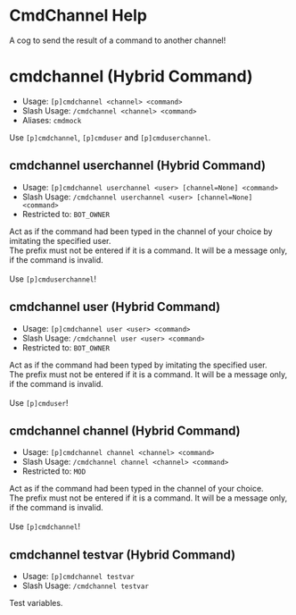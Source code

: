 # CmdChannel Help

A cog to send the result of a command to another channel!

# cmdchannel (Hybrid Command)
 - Usage: `[p]cmdchannel <channel> <command> `
 - Slash Usage: `/cmdchannel <channel> <command> `
 - Aliases: `cmdmock`

Use `[p]cmdchannel`, `[p]cmduser` and `[p]cmduserchannel`.

## cmdchannel userchannel (Hybrid Command)
 - Usage: `[p]cmdchannel userchannel <user> [channel=None] <command> `
 - Slash Usage: `/cmdchannel userchannel <user> [channel=None] <command> `
 - Restricted to: `BOT_OWNER`

Act as if the command had been typed in the channel of your choice by imitating the specified user.<br/>The prefix must not be entered if it is a command. It will be a message only, if the command is invalid.<br/><br/>Use `[p]cmduserchannel`!

## cmdchannel user (Hybrid Command)
 - Usage: `[p]cmdchannel user <user> <command> `
 - Slash Usage: `/cmdchannel user <user> <command> `
 - Restricted to: `BOT_OWNER`

Act as if the command had been typed by imitating the specified user.<br/>The prefix must not be entered if it is a command. It will be a message only, if the command is invalid.<br/><br/>Use `[p]cmduser`!

## cmdchannel channel (Hybrid Command)
 - Usage: `[p]cmdchannel channel <channel> <command> `
 - Slash Usage: `/cmdchannel channel <channel> <command> `
 - Restricted to: `MOD`

Act as if the command had been typed in the channel of your choice.<br/>The prefix must not be entered if it is a command. It will be a message only, if the command is invalid.<br/><br/>Use `[p]cmdchannel`!

## cmdchannel testvar (Hybrid Command)
 - Usage: `[p]cmdchannel testvar `
 - Slash Usage: `/cmdchannel testvar `

Test variables.

